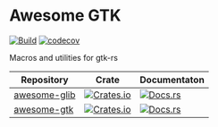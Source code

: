 # Awesome GTK

[![Build](https://github.com/andy128k/awesome-gtk/actions/workflows/build.yml/badge.svg)](https://github.com/andy128k/awesome-gtk/actions/workflows/build.yml)
[![codecov](https://codecov.io/gh/andy128k/awesome-gtk/branch/main/graph/badge.svg)](https://codecov.io/gh/andy128k/awesome-gtk)

Macros and utilities for gtk-rs

| Repository                   | Crate                                                                                                   | Documentaton                                                                               |
| ---------------------------- | ------------------------------------------------------------------------------------------------------- | ------------------------------------------------------------------------------------------ |
| [awesome-glib](awesome-glib) | [![Crates.io](https://img.shields.io/crates/v/awesome-glib.svg)](https://crates.io/crates/awesome-glib) | [![Docs.rs](https://img.shields.io/docsrs/awesome-glib.svg)](https://docs.rs/awesome-glib) |
| [awesome-gtk](awesome-gtk)   | [![Crates.io](https://img.shields.io/crates/v/awesome-gtk.svg)](https://crates.io/crates/awesome-gtk)   | [![Docs.rs](https://img.shields.io/docsrs/awesome-gtk.svg)](https://docs.rs/awesome-gtk)   |
